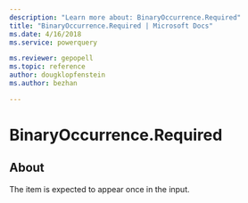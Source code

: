 ```yaml
---
description: "Learn more about: BinaryOccurrence.Required"
title: "BinaryOccurrence.Required | Microsoft Docs"
ms.date: 4/16/2018
ms.service: powerquery

ms.reviewer: gepopell
ms.topic: reference
author: dougklopfenstein
ms.author: bezhan

---
```

# BinaryOccurrence.Required

## About
The item is expected to appear once in the input.

